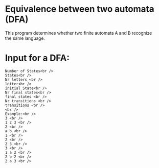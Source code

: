 # Equivalence between two automata (DFA)
This program determines whether two finite automata A and B recognize the same language.

# Input for a DFA:
```
Number of States<br />
States<br />
Nr letters <br />
letter<br />
initial State<br /> 
Nr final states<br />
final states <br />
Nr transitions <br />
transitions <br />
<br />
Example:<br />
3 <br />
1 2 3 <br />
2 <br />
a b <br />
1 <br />
2 <br />
2 3 <br />
3 <br />
1 a 2 <br />
2 b 2 <br />
2 a 3 <br />
``` 
